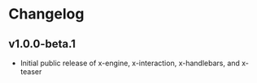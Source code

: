 # Changelog

## v1.0.0-beta.1

- Initial public release of x-engine, x-interaction, x-handlebars, and x-teaser
